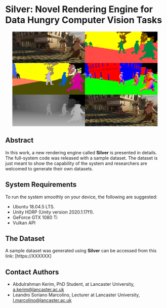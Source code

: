 # Silver: Novel Rendering Engine for Data Hungry Computer Vision Tasks

<p align="center">
  <img width="460" height="300" src="https://github.com/A-Kerim/Silver/blob/main/GroundtruthsVars.PNG">
</p>

## Abstract
In this work, a new rendering engine called **Silver** is presented in details. The full-system code was released with a sample dataset. The dataset is just meant to show the capability of the system and researchers are welcomed to generate their own datasets.
## System Requirements
To run the system smoothly on your device, the following are suggested:
* Ubuntu 18.04.5 LTS.
* Unity HDRP (Unity version 2020.1.17f1).
* GeForce GTX 1080 Ti
* Vulkan API
## The Dataset
A sample dataset was generated using **Silver** can be accessed from this link: [https://XXXXXX] 


## Contact Authors
* Abdulrahman Kerim, PhD Student, at Lancaster University, a.kerim@lancaster.ac.uk
* Leandro Soriano Marcolino, Lecturer at Lancaster University, l.marcolino@lancaster.ac.uk
